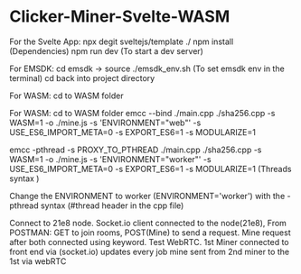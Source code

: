 # Clicker-Miner-Svelte-WASM



For the Svelte App: npx degit sveltejs/template ./
npm install (Dependencies)
npm run dev (To start a dev server)


For EMSDK:
cd emsdk -> source ./emsdk_env.sh (To set emsdk env in the terminal)
cd back into project directory


For WASM:
cd to WASM folder

For WASM: cd to WASM folder emcc --bind ./main.cpp ./sha256.cpp -s WASM=1 -o ./mine.js -s 'ENVIRONMENT="web"' -s USE_ES6_IMPORT_META=0 -s EXPORT_ES6=1 -s MODULARIZE=1

emcc -pthread -s PROXY_TO_PTHREAD ./main.cpp ./sha256.cpp -s WASM=1 -o ./mine.js -s 'ENVIRONMENT="worker"' -s USE_ES6_IMPORT_META=0 -s EXPORT_ES6=1 -s MODULARIZE=1 (Threads syntax )

Change the ENVIRONMENT to worker (ENVIRONMENT='worker') with the -pthread syntax (#thread header in the cpp file) 


Connect to 21e8 node.
Socket.io client connected to the node(21e8), 
From POSTMAN: GET to join rooms, POST(Mine) to send a request. 
Mine request after both connected using keyword. Test WebRTC. 1st Miner connected to front end via (socket.io) updates every job mine sent from  2nd miner to the 1st via webRTC 

